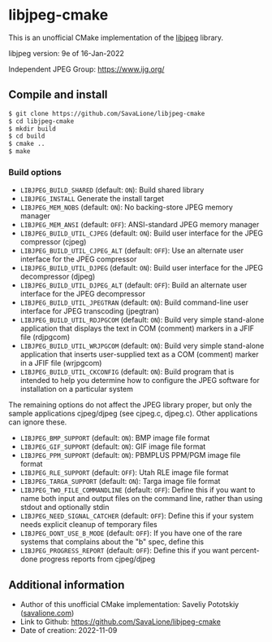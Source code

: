# libjpeg-cmake
This is an unofficial CMake implementation of the [libjpeg](https://www.ijg.org) library.

libjpeg version: 9e of 16-Jan-2022

Independent JPEG Group: https://www.ijg.org/

## Compile and install
```sh
$ git clone https://github.com/SavaLione/libjpeg-cmake
$ cd libjpeg-cmake
$ mkdir build
$ cd build
$ cmake ..
$ make
```

### Build options
* ``LIBJPEG_BUILD_SHARED`` (default: ``ON``): Build shared library
* ``LIBJPEG_INSTALL`` Generate the install target
* ``LIBJPEG_MEM_NOBS`` (default: ``ON``): No backing-store JPEG memory manager
* ``LIBJPEG_MEM_ANSI`` (default: ``OFF``): ANSI-standard JPEG memory manager
* ``LIBJPEG_BUILD_UTIL_CJPEG`` (default: ``ON``): Build user interface for the JPEG compressor (cjpeg)
* ``LIBJPEG_BUILD_UTIL_CJPEG_ALT`` (default: ``OFF``): Use an alternate user interface for the JPEG compressor
* ``LIBJPEG_BUILD_UTIL_DJPEG`` (default: ``ON``): Build user interface for the JPEG decompressor (djpeg)
* ``LIBJPEG_BUILD_UTIL_DJPEG_ALT`` (default: ``OFF``): Build an alternate user interface for the JPEG decompressor
* ``LIBJPEG_BUILD_UTIL_JPEGTRAN`` (default: ``ON``): Build command-line user interface for JPEG transcoding (jpegtran)
* ``LIBJPEG_BUILD_UTIL_RDJPGCOM`` (default: ``ON``): Build very simple stand-alone application that displays the text in COM (comment) markers in a JFIF file (rdjpgcom)
* ``LIBJPEG_BUILD_UTIL_WRJPGCOM`` (default: ``ON``): Build very simple stand-alone application that inserts user-supplied text as a COM (comment) marker in a JFIF file (wrjpgcom)
* ``LIBJPEG_BUILD_UTIL_CKCONFIG`` (default: ``ON``): Build program that is intended to help you determine how to configure the JPEG software for installation on a particular system

The remaining options do not affect the JPEG library proper, but only the sample applications cjpeg/djpeg (see cjpeg.c, djpeg.c).
Other applications can ignore these.
* ``LIBJPEG_BMP_SUPPORT`` (default: ``ON``): BMP image file format
* ``LIBJPEG_GIF_SUPPORT`` (default: ``ON``): GIF image file format
* ``LIBJPEG_PPM_SUPPORT`` (default: ``ON``): PBMPLUS PPM/PGM image file format
* ``LIBJPEG_RLE_SUPPORT`` (default: ``OFF``): Utah RLE image file format
* ``LIBJPEG_TARGA_SUPPORT`` (default: ``ON``): Targa image file format
* ``LIBJPEG_TWO_FILE_COMMANDLINE`` (default: ``OFF``): Define this if you want to name both input and output files on the command line, rather than using stdout and optionally stdin
* ``LIBJPEG_NEED_SIGNAL_CATCHER`` (default: ``OFF``): Define this if your system needs explicit cleanup of temporary files
* ``LIBJPEG_DONT_USE_B_MODE`` (default: ``OFF``): If you have one of the rare systems that complains about the "b" spec, define this
* ``LIBJPEG_PROGRESS_REPORT`` (default: ``OFF``): Define this if you want percent-done progress reports from cjpeg/djpeg

## Additional information
* Author of this unofficial CMake implementation: Saveliy Pototskiy ([savalione.com](https://savalione.com))
* Link to Github: https://github.com/SavaLione/libjpeg-cmake
* Date of creation: 2022-11-09